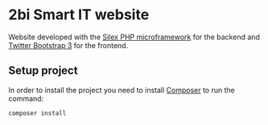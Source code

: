 # 2bi Smart IT website

Website developed with the [Silex PHP microframework](http://silex.sensiolabs.org) for the backend and [Twitter Bootstrap 3](http://getbootstrap.com/) for the frontend.

## Setup project

In order to install the project you need to install [Composer](http://getcomposer.org) to run the command:

    composer install